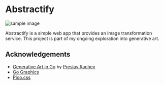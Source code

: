 # Abstractify

![sample image](./assets/wallpaper.png)

Abstractify is a simple web app that provides an image transformation service. This project is part of my ongoing exploration into generative art.

## Acknowledgements
- [Generative Art in Go](https://preslav.me/generative-art-in-golang/) by [Preslav Rachev](https://github.com/preslavrachev)
- [Go Graphics](https://github.com/fogleman/gg)
- [Pico.css](https://github.com/picocss/pico)
